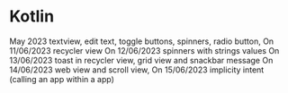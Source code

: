 # Kotlin
May 2023 textview, edit text, toggle buttons, spinners, radio button, On 11/06/2023 recycler view
On 12/06/2023 spinners with strings values
On 13/06/2023 toast in recycler view, grid view and snackbar message
On 14/06/2023 web view and scroll view,
On 15/06/2023 implicity intent (calling an app within a app)
